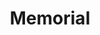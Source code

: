 ---
draft: false
slug: memorial-2b39b7d4
title: Memorial
type: books
params:
  authors:
    - Bryan Washington
  book_title: Memorial
  book_description: A funny, sexy, profound dramedy about two young people at a crossroads in their relationship and the limits of love.Benson and Mike are two young guys who live together in Houston. Mike is a Japanese American chef at a Mexican restaurant and Benson's a Black day care teacher, and they've been together for a few years -- good years -- but now they're not sure why they're still a couple. There's the sex, sure, and the meals Mike cooks for Benson, and, well, they love each other.But when Mike finds out his estranged father is dying in Osaka just as his acerbic Japanese mother, Mitsuko, arrives in Texas for a visit, Mike picks up and flies across the world to say goodbye. In Japan he undergoes an extraordinary transformation, discovering the truth about his family and his past. Back home, Mitsuko and Benson are stuck living together as unconventional roommates, an absurd domestic situation that ends up meaning more to each of them than they ever could have predicted. Without Mike's immediate pull, Benson begins to push outwards, realizing he might just know what he wants out of life and have the goods to get it.Both men will change in ways that will either make them stronger together, or fracture everything they've ever known. And just maybe they'll all be okay in the end. Memorial is a funny and profound story about family in all its strange forms, joyful and hard-won vulnerability, becoming who you're supposed to be, and the limits of love.
  cover: https://images-na.ssl-images-amazon.com/images/S/compressed.photo.goodreads.com/books/1606246904l/48902303.jpg
  isbn: '8433981188'
  languages:
    - Английский
  goodreads_link: https://www.goodreads.com/book/show/48902303-memorial
  page_count: '344'
  publication_year: '2020'
  russian_audioversion: false
  russian_translation_status: unknown
  short_book_description: A funny, sexy, profound dramedy about two young people at a crossroads in their relationship and the limits of love.Benson and Mike are two young guys who live together in Houston. Mike is a...
  tags:
    - African American
    - American literature
    - Américains d'origine japonaise
    - Belles-mères
    - coming of age
    - LGBTQIA+
    - general
    - Gay couples
    - Gay relationships
    - Japanese Americans
    - Minorités sexuelles
    - Mothers-in-law
    - New York Times reviewed
    - Pères et fils
    - Romans nouvelles
    - Stonewall book awards
    - audiobook
    - contemporary
    - father-son relationship
    - gay
    - literary
    - novels
    - queer
    - romance
---